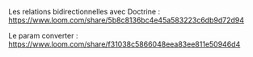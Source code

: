 Les relations bidirectionnelles avec Doctrine :
https://www.loom.com/share/5b8c8136bc4e45a583223c6db9d72d94

Le param converter :
https://www.loom.com/share/f31038c5866048eea83ee811e50946d4